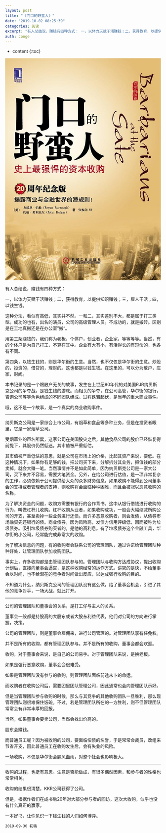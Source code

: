 ```yaml
---
layout: post
title: "《门口的野蛮人》"
date: "2019-10-02 08:25:39"
categories: 阅读
excerpt: "有人总结说，赚钱有四种方式： 一，以体力天赋干活赚钱；二，获得教育，以提供知识赚钱；三，雇人干活；四，以钱生钱。 这种分法，看似有高低，其实并不..."
auth: conge
---
```

* content
{:toc}

![](/assets/images/阅读/118382-09e1e3b40ebea40d.png)

有人总结说，赚钱有四种方式：

一，以体力天赋干活赚钱；二，获得教育，以提供知识赚钱；三，雇人干活；四，以钱生钱。

这种分法，看似有高低，其实并不然。一和二，其实差别不大，都是属于打工类型。成功的也有，出名的演员，公司的高级管理人员。不成功的，就是搬砖。区别是在工地真搬还是在办公室”搬“。

用第三条赚钱的，我们称为老板，个体户，创业者，企业家，等等等等。当然，有的个体户是为自己打工，不算在其中。企业有大有小，有活得长的有短命的，也各有不同。

第四条，以钱生钱的，则是华尔街的生意。当然，也不仅仅是华尔街的生意。炒股的，投资的，借贷的，理财的。这也都是以钱生钱。在这里的，可以分为散户，庄家，财阀。

本书记录的是一个跟散户无关的故事，发生在上世纪80年代的对美国RJR纳贝斯克公司的争夺战。是钱生钱的游戏。而相关的争夺，在公司高管，华尔街的银行，咨询公司等等角色组成的不同团队组成。过程跌宕起伏，是当年的重大商业事件。

哦，这不是一个故事，是一个真实的商业收购事件。

------


纳贝斯克公司是一家综合上市公司，有烟草和食品等多种业务，但是在投资者眼里，它是一家烟草公司。

受烟草业的声名所累，这家公司在美国股灾之后，其他食品公司的股价已经恢复得前提下，其股价仍然低迷。其市值被严重低估。

其市值被严重低估的意思，就是公司在市场上的价格，比起其资产来说，要低。在这种情况下，如果你有足够的钱，把公司买下来，分解拆分其业务，把值钱的部分卖掉，就会大赚一笔。当然事情并不是如此简单，因为纳贝斯克公司是一家大公司，买下来并不容易，需要大笔资金。另外，在给公司进行估值，是一项非常复杂的工作，必须依赖于公司提供给大众的众多财务信息。如果收购不能得到公司董事会的支持或者管理者的支持，则收购将会面临种种困难，而且会被冠以恶意收购的名称。

为了解决资金的问题，收购方需要有银行的合作背书。这中从银行借钱进行收购的行为，叫做杠杆儿收购。杠杆收购从业者，如果收购成功，一般会大幅缩减所购公司的开支，甚至卖掉一些业务进行还债。而许多恶意收购者，则会发债，从债券市场融资先还银行的债。商业债券，因为风险高，发债方信用评级低，因而被称为垃圾债券。吸引垃圾债券购买者的，是他的高利息。有了垃圾债券这个金融工具，华尔街的小公司，经常能完成非常大的收购。

为了解决信息的问题，有的收购者会联系公司的管理团队，通过许诺给管理团队种种好处，让管理团队参加收购团队。

事实上，许多收购都是由管理团队参与的。管理团队与收购方达成协议，提出收购计划后，直接向董事会逼宫，是这种收购经常的运作方式。讲究的是快，不给董事会以时间，也不给潜在的竞争者时间做出反应，以达成强行收购的目的。

不知道为什么，纳贝斯克公司的管理团队没有这么做，给了董事会机会，引进了其他的竞争对手，一场大战，就此打开。


-----

公司的管理团队和董事会的关系，是打工仔与主人的关系。

董事会一般都是持股高的大股东或者大股东利益代表，他们对公司的方向进行掌握，决策。

公司的管理团队，则是董事会雇佣来，进行公司管理的。对管理团队享有任免权。

并不是所有的收购，都有管理团队参与。并不是所有的收购，董事会都会欢迎。

收购，对于董事会来说，是自己的公司易手。对于管理团队来说，是换老板。

如果是强行恶意收购，董事会会很难受。

如果是管理团队没有参与的收购，则管理团队面临前途未卜的命运。

而收购者在收购公司后，需要团里团队管理公司，因此通常也会向管理团队示好。

但是当管理团队参与收购的时候，那么与其竞争的其他收购团队一旦胜利，那么现管理团队则很难保住饭碗。不过，若是管理团队所在的一方胜利，则不但管理团队常常会有非常丰厚的回报。

当然，如果董事会要卖公司，当然会找出价高的。

股东会赚钱。

而普通员工呢？因为被收购的公司，要面临偿债的名誉，于是常常会裁员，改组来节省开支，因此普通员工在收购发生后，会有失业的风险。

一场收购，不仅是华尔街会腥风血雨，对整个社会也影响极大。

-------

收购的过程，也挺有意思。生意是否能做成，有很多偶然因素，和参与者的性格也常常相关。

收购的结果很清楚，KKR公司获得了公司。

但是，根据作者们在成书后20年对大部分参与者的回访，这次大收购，似乎也没有什么真正的赢家。

一本好书，让你见识一下钱生钱的人们如何博弈。

```
2019-09-30 初稿
```




